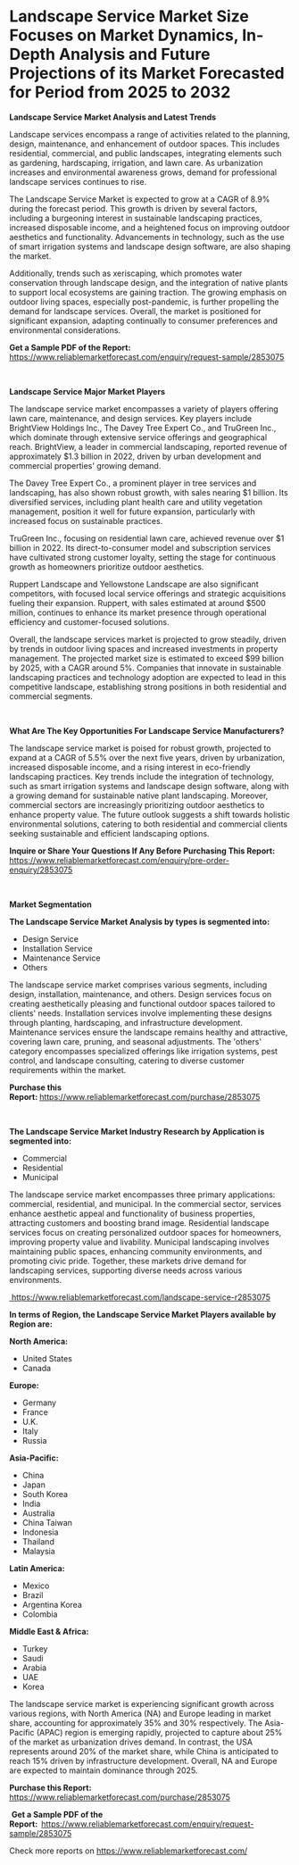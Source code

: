 <p><h1>Landscape Service Market Size Focuses on Market Dynamics, In-Depth Analysis and Future Projections of its Market Forecasted for Period from 2025 to 2032</h1></p><p><strong>Landscape Service Market Analysis and Latest Trends</strong></p>
<p><p>Landscape services encompass a range of activities related to the planning, design, maintenance, and enhancement of outdoor spaces. This includes residential, commercial, and public landscapes, integrating elements such as gardening, hardscaping, irrigation, and lawn care. As urbanization increases and environmental awareness grows, demand for professional landscape services continues to rise.</p><p>The Landscape Service Market is expected to grow at a CAGR of 8.9% during the forecast period. This growth is driven by several factors, including a burgeoning interest in sustainable landscaping practices, increased disposable income, and a heightened focus on improving outdoor aesthetics and functionality. Advancements in technology, such as the use of smart irrigation systems and landscape design software, are also shaping the market.</p><p>Additionally, trends such as xeriscaping, which promotes water conservation through landscape design, and the integration of native plants to support local ecosystems are gaining traction. The growing emphasis on outdoor living spaces, especially post-pandemic, is further propelling the demand for landscape services. Overall, the market is positioned for significant expansion, adapting continually to consumer preferences and environmental considerations.</p></p>
<p><strong>Get a Sample PDF of the Report:&nbsp;</strong> <a href="https://www.reliablemarketforecast.com/enquiry/request-sample/2853075?utm_campaign=1720&utm_medium=2&utm_source=Github&utm_content=ia&utm_term=11032025&utm_id=landscape-service">https://www.reliablemarketforecast.com/enquiry/request-sample/2853075</a></p>
<p>&nbsp;</p>
<p><strong>Landscape Service Major Market Players</strong></p>
<p><p>The landscape service market encompasses a variety of players offering lawn care, maintenance, and design services. Key players include BrightView Holdings Inc., The Davey Tree Expert Co., and TruGreen Inc., which dominate through extensive service offerings and geographical reach. BrightView, a leader in commercial landscaping, reported revenue of approximately $1.3 billion in 2022, driven by urban development and commercial properties' growing demand.</p><p>The Davey Tree Expert Co., a prominent player in tree services and landscaping, has also shown robust growth, with sales nearing $1 billion. Its diversified services, including plant health care and utility vegetation management, position it well for future expansion, particularly with increased focus on sustainable practices.</p><p>TruGreen Inc., focusing on residential lawn care, achieved revenue over $1 billion in 2022. Its direct-to-consumer model and subscription services have cultivated strong customer loyalty, setting the stage for continuous growth as homeowners prioritize outdoor aesthetics.</p><p>Ruppert Landscape and Yellowstone Landscape are also significant competitors, with focused local service offerings and strategic acquisitions fueling their expansion. Ruppert, with sales estimated at around $500 million, continues to enhance its market presence through operational efficiency and customer-focused solutions.</p><p>Overall, the landscape services market is projected to grow steadily, driven by trends in outdoor living spaces and increased investments in property management. The projected market size is estimated to exceed $99 billion by 2025, with a CAGR around 5%. Companies that innovate in sustainable landscaping practices and technology adoption are expected to lead in this competitive landscape, establishing strong positions in both residential and commercial segments.</p></p>
<p>&nbsp;</p>
<p><strong>What Are The Key Opportunities For Landscape Service Manufacturers?</strong></p>
<p><p>The landscape service market is poised for robust growth, projected to expand at a CAGR of 5.5% over the next five years, driven by urbanization, increased disposable income, and a rising interest in eco-friendly landscaping practices. Key trends include the integration of technology, such as smart irrigation systems and landscape design software, along with a growing demand for sustainable native plant landscaping. Moreover, commercial sectors are increasingly prioritizing outdoor aesthetics to enhance property value. The future outlook suggests a shift towards holistic environmental solutions, catering to both residential and commercial clients seeking sustainable and efficient landscaping options.</p></p>
<p><strong>Inquire or Share Your Questions If Any Before Purchasing This Report:</strong> <a href="https://www.reliablemarketforecast.com/enquiry/pre-order-enquiry/2853075?utm_campaign=1720&utm_medium=2&utm_source=Github&utm_content=ia&utm_term=11032025&utm_id=landscape-service">https://www.reliablemarketforecast.com/enquiry/pre-order-enquiry/2853075</a></p>
<p>&nbsp;</p>
<p><strong>Market Segmentation</strong></p>
<p><strong>The Landscape Service Market Analysis by types is segmented into:</strong></p>
<p><ul><li>Design Service</li><li>Installation Service</li><li>Maintenance Service</li><li>Others</li></ul></p>
<p><p>The landscape service market comprises various segments, including design, installation, maintenance, and others. Design services focus on creating aesthetically pleasing and functional outdoor spaces tailored to clients' needs. Installation services involve implementing these designs through planting, hardscaping, and infrastructure development. Maintenance services ensure the landscape remains healthy and attractive, covering lawn care, pruning, and seasonal adjustments. The 'others' category encompasses specialized offerings like irrigation systems, pest control, and landscape consulting, catering to diverse customer requirements within the market.</p></p>
<p><strong>Purchase this Report:&nbsp;</strong><a href="https://www.reliablemarketforecast.com/purchase/2853075?utm_campaign=1720&utm_medium=2&utm_source=Github&utm_content=ia&utm_term=11032025&utm_id=landscape-service">https://www.reliablemarketforecast.com/purchase/2853075</a></p>
<p>&nbsp;</p>
<p><strong>The Landscape Service Market Industry Research by Application is segmented into:</strong></p>
<p><ul><li>Commercial</li><li>Residential</li><li>Municipal</li></ul></p>
<p><p>The landscape service market encompasses three primary applications: commercial, residential, and municipal. In the commercial sector, services enhance aesthetic appeal and functionality of business properties, attracting customers and boosting brand image. Residential landscape services focus on creating personalized outdoor spaces for homeowners, improving property value and livability. Municipal landscaping involves maintaining public spaces, enhancing community environments, and promoting civic pride. Together, these markets drive demand for landscaping services, supporting diverse needs across various environments.</p></p>
<p><a href="https://www.reliablemarketforecast.com/landscape-service-r2853075?utm_campaign=1720&utm_medium=2&utm_source=Github&utm_content=ia&utm_term=11032025&utm_id=landscape-service">&nbsp;https://www.reliablemarketforecast.com/landscape-service-r2853075</a></p>
<p><strong>In terms of Region, the Landscape Service Market Players available by Region are:</strong></p>
<p>
    <p> <strong> North America: </strong>
        <ul>
            <li>United States</li>
            <li>Canada</li>
        </ul>
        </p> 
    <p> <strong> Europe: </strong>
        <ul>
            <li>Germany</li>
            <li>France</li>
            <li>U.K.</li>
            <li>Italy</li>
            <li>Russia</li>
        </ul>
        </p> 
    <p> <strong> Asia-Pacific: </strong>
        <ul>
            <li>China</li>
            <li>Japan</li>
            <li>South Korea</li>
            <li>India</li>
            <li>Australia</li>
            <li>China Taiwan</li>
            <li>Indonesia</li>
            <li>Thailand</li>
            <li>Malaysia</li>
        </ul>
        </p> 
    <p> <strong> Latin America: </strong>
        <ul>
            <li>Mexico</li>
            <li>Brazil</li>
            <li>Argentina Korea</li>
            <li>Colombia</li>
        </ul>
        </p> 
    <p> <strong> Middle East & Africa: </strong>
        <ul>
            <li>Turkey</li>
            <li>Saudi</li>
            <li>Arabia</li>
            <li>UAE</li>
            <li>Korea</li>
        </ul>
    </p>
    </p>
<p><p>The landscape service market is experiencing significant growth across various regions, with North America (NA) and Europe leading in market share, accounting for approximately 35% and 30% respectively. The Asia-Pacific (APAC) region is emerging rapidly, projected to capture about 25% of the market as urbanization drives demand. In contrast, the USA represents around 20% of the market share, while China is anticipated to reach 15% driven by infrastructure development. Overall, NA and Europe are expected to maintain dominance through 2025.</p></p>
<p><strong>Purchase this Report: </strong><a href="https://www.reliablemarketforecast.com/purchase/2853075?utm_campaign=1720&utm_medium=2&utm_source=Github&utm_content=ia&utm_term=11032025&utm_id=landscape-service">https://www.reliablemarketforecast.com/purchase/2853075</a></p>
<p>&nbsp;<strong>Get a Sample PDF of the Report:&nbsp;&nbsp;</strong><a href="https://www.reliablemarketforecast.com/enquiry/request-sample/2853075?utm_campaign=1720&utm_medium=2&utm_source=Github&utm_content=ia&utm_term=11032025&utm_id=landscape-service">https://www.reliablemarketforecast.com/enquiry/request-sample/2853075</a></p>
<p><strong></strong></p>
<p>Check more reports on <a href="https://www.reliablemarketforecast.com/?utm_campaign=1720&utm_medium=2&utm_source=Github&utm_content=ia&utm_term=11032025&utm_id=landscape-service">https://www.reliablemarketforecast.com/</a></p>
